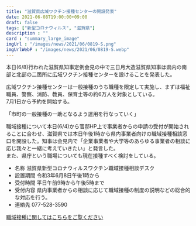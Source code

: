```yaml
---
title: "滋賀県広域ワクチン接種センターの開設発表"
date: 2021-06-08T19:00:00+09:00
draft: false
tags: ["新型コロナウィルス", "滋賀県"]
description : ""
card : "summary_large_image"
imgUrl : "/images/news/2021/06/0819-S.png"
imgUrlWebP : "/images/news/2021/06/0819-S.webp"
---
```

本日(6/8)行われた滋賀県知事定例会見の中で三日月大造滋賀県知事は県内の南部と北部の二箇所に広域ワクチン接種センターを設けることを発表した。

広域ワクチン接種センターは一般接種のうち職種を限定して実施し、まずは福祉職員、警察、消防、教員、保育士等の約6万人を対象としている。  
7月1日から予約を開始する。

「市町の一般接種の一助となるよう運用を行なっていく」

職域接種について本日(6/4)から官邸HP上で事業者からの申請の受付が開始されることに合わせ、滋賀県では本日午後1時から県内事業者向けの職域接種相談窓口を開設した。知事は会見内で「企業事業者や大学等のあらゆる事業者の相談に応じ我々と一緒に考えていきたい」と発言した。  
また、県庁という職場についても現在接種すべく検討をしている。

- 名称 滋賀県新型コロナウィルスワクチン職域接種相談デスク
- 設置期間 令和3年6月8日午後1時から
- 受付時間 平日午前9時から午後5時まで
- 受付内容 県内事業者からの相談に応じて職域接種の制度の説明などの総合的な対応を行う。
- 連絡先 077-528-3590

[職域接種に関してはこちらをご覧ください](https://www.pref.shiga.lg.jp/ippan/kenkouiryouhukushi/yakuzi/319196.html)